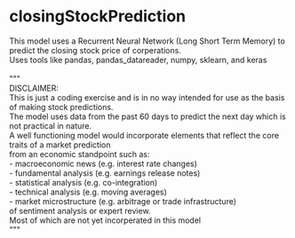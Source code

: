 # closingStockPrediction

This model uses a Recurrent Neural Network (Long Short Term Memory) to predict the closing stock price of corperations.<br>
Uses tools like pandas, pandas_datareader, numpy, sklearn, and keras<br>
<br>
"""<br>
DISCLAIMER:<br>
        This is just a coding exercise and is in no way intended for use as the basis of making stock predictions.<br>
        The model uses data from the past 60 days to predict the next day which is not practical in nature.<br>
        A well functioning model would incorporate elements that reflect the core traits of a market prediction<br>
        from an economic standpoint such as:<br>
        - macroeconomic news (e.g. interest rate changes)<br>
        - fundamental analysis (e.g. earnings release notes)<br>
        - statistical analysis (e.g. co-integration)<br>
        - technical analysis (e.g. moving averages)<br>
        - market microstructure (e.g. arbitrage or trade infrastructure)<br>
        of sentiment analysis or expert review. <br>
        Most of which are not yet incorperated in this model<br>
"""
